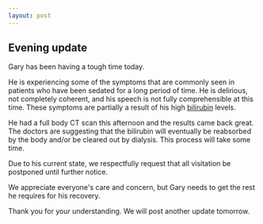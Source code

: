 ```yaml
---
layout: post
---
```


## Evening update

Gary has been having a tough time today.

He is experiencing some of the symptoms that are commonly seen in patients who have been sedated for a long period of time. He is delirious, not completely coherent, and his speech is not fully comprehensible at this time. These symptoms are partially a result of his high [bilirubin](https://www.webmd.com/a-to-z-guides/bilirubin-test#1) levels.

He had a full body CT scan this afternoon and the results came back great. The doctors are suggesting that the bilirubin will eventually be reabsorbed by the body and/or be cleared out by dialysis. This process will take some time.

Due to his current state, we respectfully request that all visitation be postponed until further notice.

We appreciate everyone's care and concern, but Gary needs to get the rest he requires for his recovery.

Thank you for your understanding. We will post another update tomorrow.
